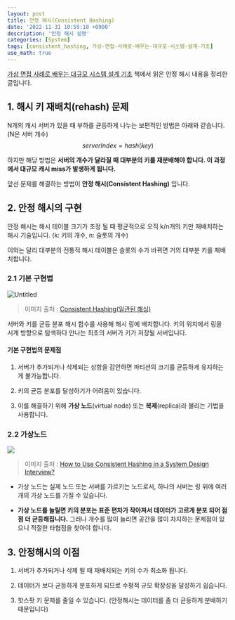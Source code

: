```yaml
---
layout: post
title: 안정 해시(Consistent Hashing)
date: '2022-11-31 10:59:10 +0900'
description: '안정 해시 설명'
categories: [System]
tags: [consistent_hashing, 가상-면접-사례로-배우는-대규모-시스템-설계-기초]     # TAG names should always be lowercase
use_math: true
---
```


[가상 면접 사례로 배우는 대규모 시스템 설계 기초](https://product.kyobobook.co.kr/detail/S000001033116)  책에서 읽은 안정 해시 내용을 정리한 글입니다.


## 1. 해시 키 재배치(rehash) 문제

N개의 캐시 서버가 있을 때 부하를 균등하게 나누는 보편적인 방법은 아래와 같습니다. (N은 서버 개수)
$$
serverIndex = hash(key) % N
$$


하지만 해당 방법은 **서버의 개수가 달라질 때 대부분의 키를 재분배해야 합니다. 이 과정에서 대규모 캐시 miss가 발생하게 됩니다.**

앞선 문제를 해결하는 방법이 **안정 해시(Consistent Hashing)** 입니다.

## 2. 안정 해시의 구현

안정 해시는 해시 테이블 크기가 조정 될 때 평균적으로 오직 k/n개의 키만 재배치하는 해시 기술입니다.
(k: 키의 개수, n: 슬롯의 개수)

이와는 달리 대부분의 전통적 해시 테이블은 슬롯의 수가 바뀌면 거의 대부분 키를 재배치합니다.

### 2.1 기본 구현법
![Untitled](https://i.ibb.co/xsKWpdr/Untitled.png)
> 이미지 출처 :  [Consistent Hashing(일관된 해싱)](https://uiandwe.tistory.com/1325)

서버와 키를 균등 분포 해시 함수를 사용해 해시 링에 배치합니다. 
키의 위치에서 링을 시계 방향으로 탐색하다 만나는 최초의 서버가 키가 저장될 서버입니다.
    
#### 기본 구현법의 문제점
    
  1. 서버가 추가되거나 삭제되는 상항을 감안하면 파티션의 크기를 균등하게 유지하는게 불가능합니다.
  
   2. 키의 균등 분포를 달성하기가 어려움이 있습니다.
   
   3. 이를 해결하기 위해 **가상 노드**(virtual node) 또는 **복제**(replica)라 불리는 기법을 사용합니다.


### 2.2 가상노드
![](https://miro.medium.com/max/926/1*3sNlBRN-yTOWMdzDCjrQ4Q.png)

> 이미지 출처 :  [How to Use Consistent Hashing in a System Design Interview?](https://medium.com/interviewnoodle/how-to-use-consistent-hashing-in-a-system-design-interview-b738be3a1ae3)
- 가상 노드는 실제 노드 또는 서버를 가르키는 노드로서, 하나의 서버는 링 위에 여러개의 가상 노드를 가질 수 있습니다.

- **가상 노드를 늘릴면 키의 분포는 표준 편차가 작아져서 데이터가 고르게 분포 되어 점점 더 균등해집니다.** 그러나 개수를 많이 늘리면 공간을 많이 차지하는 문제점이 있으니 적절한 타협점을 찾아야 합니다.


## 3. 안정해시의 이점
1. 서버가 추가되거나 삭제 될 때 재배치되는 키의 수가 최소화 됩니다.

2. 데이터가 보다 균등하게 분포하게 되므로 수평적 규모 확장성을 달성하기 쉽습니다.

3. 핫스팟 키 문제를 줄일 수 있습니다. (안정해시는 데이터를 좀 더 균등하게 분배하기 때문입니다)